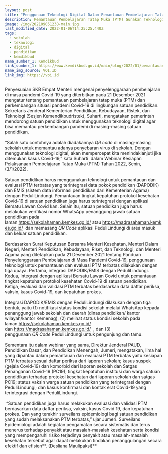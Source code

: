 ```yaml
---
layout: post
title: "Penggunaan Teknologi Digital Dalam Pemantauan Pembelajaran Tatap Muka (PTM) "
description: Pemantauan Pembelajaran Tatap Muka (PTM) Gunakan Teknologi Digital
image: /img/202109051238-main.jpg
last_modified_date: 2022-01-06T14:25:25.440Z
tags:
  - sekolah
  - teknologi
  - digital
  - pendidikan
  - kemdikbud
nama_sumber_1: Kemdikbud
link_sumber_1: https://www.kemdikbud.go.id/main/blog/2022/01/pemantauan-pembelajaran-tatap-muka-ptm-gunakan-teknologi-digital
name_img_source: VOI.ID
link_img: https://voi.id
---
```

Penyesuaian SKB Empat Menteri mengenai penyelenggaraan pembelajaran di masa pandemi Covid-19 yang diterbitkan pada 21 Desember 2021 mengatur tentang pemantauan pembelajaran tatap muka (PTM) dan perkembangan situasi pandemi Covid-19 di lingkungan satuan pendidikan. Sekretaris Jenderal Kementerian Pendidikan, Kebudayaan, Ristek, dan Teknologi (Sesjen Kemendikbudristek), Suharti, mengatakan pemerintah mendorong satuan pendidikan untuk menggunakan teknologi digital agar bisa memantau perkembangan pandemi di masing-masing satuan pendidikan.\
\
“Salah satu contohnya adalah diadakannya *QR code* di masing-masing sekolah untuk memantau adanya penyebaran virus di sekolah. Dengan menggunakan teknologi digital, akan mempercepat kita menindaklanjuti jika ditemukan kasus Covid-19,” kata Suharti  dalam Webinar Kesiapan Pelaksanaan Pembelajaran Tatap Muka (PTM) Tahun 2022, Senin, (3/1/2022). \
\
Satuan pendidikan harus menggunakan teknologi untuk pemantauan dan evaluasi PTM terbatas yang terintegrasi data pokok pendidikan (DAPODIK) dan EMIS (sistem data informasi pendidikan dari Kementerian Agama) dengan PeduliLindungi. Pemantauan tingkat kepatuhan protokol kesehatan Covid-19 di satuan pendidikan juga harus terintegrasi dengan aplikasi Bersatu Lawan Covid kan. Selain itu, satuan pendidikan juga harus melakukan verifikasi nomor WhatsApp penanggung jawab satuan pendidikan pada laman <https://sekolahaman.kemkes.go.id/> atau <https://madrasahaman.kemkes.go.id/>  dan memasang *QR Code* aplikasi PeduliLindungi di area masuk dan keluar satuan pendidikan.\
\
Berdasarkan Surat Keputusan Bersama Menteri Kesehatan, Menteri Dalam Negeri, Menteri Pendidikan, Kebudayaan, Riset, dan Teknologi, dan Menteri Agama yang ditetapkan pada 21 Desember 2021 tentang Panduan Penyelenggaraan Pembelajaran di Masa Pandemi Covid-19, penggunaan teknologi untuk pemantauan dan evaluasi PTM terbatas dilakukan dengan tiga upaya. Pertama, integrasi DAPODIK/EMIS dengan PeduliLindungi. Kedua, integrasi dengan aplikasi Bersatu Lawan Covid untuk pemantauan tingkat kepatuhan protokol kesehatan Covid-19 di satuan pendidikan. Ketiga, evaluasi dan validasi PTM terbatas berdasarkan data daftar periksa, vaksin, kasus Covid-19, dan kepatuhan prokes.\
\
Integrasi DAPODIK/EMIS dengan PeduliLindungi dilakukan dengan tiga bentuk, yaitu (1) notifikasi status kondisi sekolah melalui WhatsApp kepada penanggung jawab sekolah dan daerah (dinas pendidikan/ kantor wilayah/kantor Kemenag), (2) melihat status kondisi sekolah pada laman <https://sekolahaman.kemkes.go.id/>  dan <https://madrasahaman.kemkes.go.id/>  , dan (3) penggunaan *QR* *Code* PeduliLindungi untuk pengunjung dan tamu.\
\
Sementara itu dalam webinar yang sama, Direktur Jenderal PAUD, Pendidikan Dasar, dan Pendidikan Menengah, Jumeri, mengatakan, lima hal yang dipantau dalam pemantauan dan evaluasi PTM terbatas yaitu kesiapan PTM terbatas sesuai daftar periksa dari laporan sekolah; kasus suspek (gejala Covid-19) dan komorbid dari laporan sekolah dan Satgas Penanganan Covid-19 (PC19); tingkat kepatuhan institusi dan warga satuan pendidikan terhadap protokol kesehatan dari laporan sekolah dan satgas PC19; status vaksin warga satuan pendidikan yang terintegrasi dengan PeduliLindungi; dan kasus konfirmasi dan kontak erat Covid-19 yang terintegrasi dengan PeduliLindungi.\
\
 “Satuan pendidikan juga harus melakukan evaluasi dan validasi PTM berdasarkan data daftar periksa, vaksin, kasus Covid 19, dan kepatuhan prokes. Dan yang terakhir surveilans epidemiologi bagi satuan pendidikan yang sudah melaksanakan PTM terbatas,” ujar Jumeri. Surveilans Epidemiologi adalah kegiatan pengamatan secara sistematis dan terus menerus terhadap penyakit atau masalah-masalah kesehatan serta kondisi yang mempengaruhi risiko terjadinya penyakit atau masalah-masalah kesehatan tersebut agar dapat melakukan tindakan penanggulangan secara efektif dan efisien**. (Desliana Maulipaksi)**